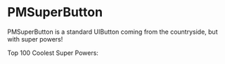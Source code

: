 # PMSuperButton

PMSuperButton is a standard UIButton coming from the countryside, but with super powers!


Top 100 Coolest Super Powers: